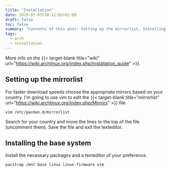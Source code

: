 ```yaml
---
title: "Installation"
date: 2020-07-03T10:12:02+02:00
draft: false
toc: false
summary: "Contents of this post: Setting up the mirrorlist, Installing the base system"
tags:
  - arch
  - installation
---
```

More info on the {{< target-blank title="wiki" url="https://wiki.archlinux.org/index.php/Installation_guide" >}}.

## Setting up the mirrorlist

For faster download speeds choose the appropriate mirrors based on your country. I'm going to use vim to edit the {{< target-blank title="mirrorlist" url="https://wiki.archlinux.org/index.php/Mirrors" >}} file.
```terminal
vim /etc/pacman.d/mirrorlist
```

Search for your country and move the lines to the top of the file (uncomment them). Save the file and exit the texteditor.

## Installing the base system

Install the necessary packages and a texteditor of your preference.

```terminal
pacstrap /mnt base linux linux-firmware vim
```
